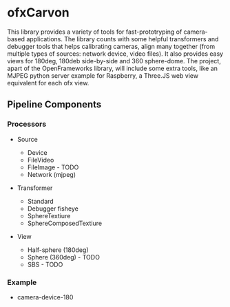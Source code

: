 # ofxCarvon

This library provides a variety of tools for fast-prototryping of camera-based applications.  The library counts with some helpful transformers and debugger tools that helps calibrating cameras, align many together (from multiple types of sources: network device, video files).  It also provides easy views for 180deg, 180deb side-by-side and 360 sphere-dome.
The project, apart of the OpenFrameworks library, will include some extra tools, like an MJPEG python server example for Raspberry, a Three.JS web view equivalent for each ofx view.

## Pipeline Components

### Processors

- Source
    - Device
    - FileVideo
    - FileImage - TODO
    - Network (mjpeg)

- Transformer
    - Standard
    - Debugger fisheye
    - SphereTextiure
    - SphereComposedTextiure

- View
    - Half-sphere (180deg)
    - Sphere (360deg) - TODO
    - SBS - TODO

### Example

- camera-device-180
